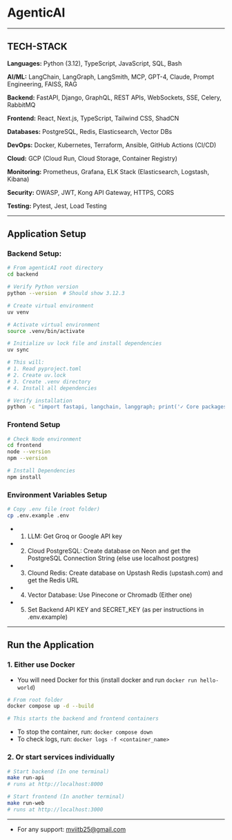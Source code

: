 # AgenticAI

---

## **TECH-STACK**

**Languages:** Python (3.12), TypeScript, JavaScript, SQL, Bash

**AI/ML:** LangChain, LangGraph, LangSmith, MCP, GPT-4, Claude, Prompt Engineering, FAISS, RAG

**Backend:** FastAPI, Django, GraphQL, REST APIs, WebSockets, SSE, Celery, RabbitMQ

**Frontend:** React, Next.js, TypeScript, Tailwind CSS, ShadCN

**Databases:** PostgreSQL, Redis, Elasticsearch, Vector DBs

**DevOps:** Docker, Kubernetes, Terraform, Ansible, GitHub Actions (CI/CD)

**Cloud:** GCP (Cloud Run, Cloud Storage, Container Registry)

**Monitoring:** Prometheus, Grafana, ELK Stack (Elasticsearch, Logstash, Kibana)

**Security:** OWASP, JWT, Kong API Gateway, HTTPS, CORS

**Testing:** Pytest, Jest, Load Testing

---

## Application Setup

### Backend Setup:
```bash
# From agenticAI root directory
cd backend

# Verify Python version
python --version  # Should show 3.12.3

# Create virtual environment
uv venv

# Activate virtual environment
source .venv/bin/activate

# Initialize uv lock file and install dependencies
uv sync

# This will:
# 1. Read pyproject.toml
# 2. Create uv.lock
# 3. Create .venv directory
# 4. Install all dependencies

# Verify installation
python -c "import fastapi, langchain, langgraph; print('✓ Core packages installed')"
```

### Frontend Setup
```bash
# Check Node environment
cd frontend
node --version
npm --version

# Install Dependencies
npm install
```

### Environment Variables Setup
```bash
# Copy .env file (root folder)
cp .env.example .env
```
* 1. LLM: Get Groq or Google API key
* 2. Cloud PostgreSQL: Create database on Neon and get the PostgreSQL Connection String (else use localhost postgres)
* 3. Clound Redis: Create database on Upstash Redis (upstash.com) and get the Redis URL
* 4. Vector Database: Use Pinecone or Chromadb (Either one)
* 5. Set Backend API KEY and SECRET_KEY (as per instructions in .env.example)

---

## Run the Application

### 1. Either use Docker

* You will need Docker for this (install docker and run `docker run hello-world`)

```bash
# From root folder
docker compose up -d --build

# This starts the backend and frontend containers
```
* To stop the container, run: `docker compose down`
* To check logs, run: `docker logs -f <container_name>`

### 2. Or start services individually

```bash
# Start backend (In one terminal)
make run-api
# runs at http://localhost:8000

# Start frontend (In another terminal)
make run-web
# runs at http://localhost:3000
```

---

* For any support: mviitb25@gmail.com